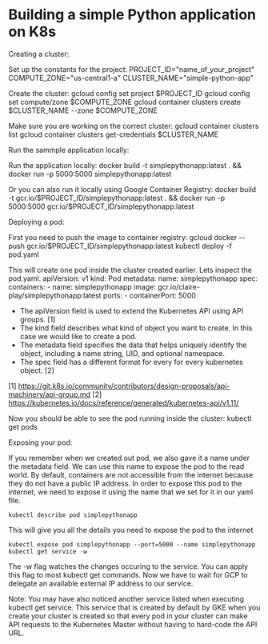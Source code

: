 Building a simple Python application on K8s
===========================

Creating a cluster:

Set up the constants for the project:
    PROJECT_ID="name_of_your_project"
	COMPUTE_ZONE="us-central1-a"
	CLUSTER_NAME="simple-python-app"

Create the cluster:
	gcloud config set project $PROJECT_ID
	gcloud config set compute/zone $COMPUTE_ZONE
	gcloud container clusters create $CLUSTER_NAME --zone $COMPUTE_ZONE

Make sure you are working on the correct cluster:
	gcloud container clusters list
	gcloud container clusters get-credentials $CLUSTER_NAME

Run the sammple application locally:

Run the application locally:
    docker build -t simplepythonapp:latest . && docker run -p 5000:5000 simplepythonapp:latest 

Or you can also run it locally using Google Container Registry:
    docker build -t gcr.io/$PROJECT_ID/simplepythonapp:latest . && docker run -p 5000:5000 gcr.io/$PROJECT_ID/simplepythonapp:latest


Deploying a pod:

First you need to push the image to container registry:
    gcloud docker -- push gcr.io/$PROJECT_ID/simplepythonapp:latest
    kubectl deploy -f pod.yaml

This will create one pod inside the cluster created earlier. Lets inspect the
pod.yaml.
        apiVersion: v1
        kind: Pod
        metadata:
          name: simplepythonapp
          spec:
            containers:
              - name: simplepythonapp
                image: gcr.io/claire-play/simplepythonapp:latest
                ports:
                - containerPort: 5000

- The apiVersion field is used to extend the Kubernetes API using API groups. [1] 
- The kind field describes what kind of object you want to create. In this case we
would like to create a pod. 
- The metadata field specifies the data that helps uniquely identify the object, including a name string, UID, and optional namespace.
- The spec field has a different format for every for every kubernetes object. [2]

[1] https://git.k8s.io/community/contributors/design-proposals/api-machinery/api-group.md
[2] https://kubernetes.io/docs/reference/generated/kubernetes-api/v1.11/


Now you should be able to see the pod running inside the cluster:
    kubectl get pods

Exposing your pod:

If you remember when we created out pod, we also gave it a name under the
metadata field. We can use this name to expose the pod to the read world. By
default, containers are not accessible from the internet because they do not
have a public IP address. In order to expose this pod to the internet, we need
to expose it using the name that we set for it in our yaml file.

    kubectl describe pod simplepythonapp

This will give you all the details you need to expose the pod to the internet

    kubectl expose pod simplepythonapp --port=5000 --name simplepythonapp
    kubectl get service -w

The -w flag watches the changes occuring to the service. You can apply this flag
to most kubectl get commands. Now we have to wait for GCP to delegate an
available external IP address to our service.

Note: You may have also noticed another service listed when executing kubectl
get service. This service that is created by default by GKE when you create your
cluster is created so that every pod in your cluster can make API requests to
the Kubernetes Master without having to hard-code the API URL.





